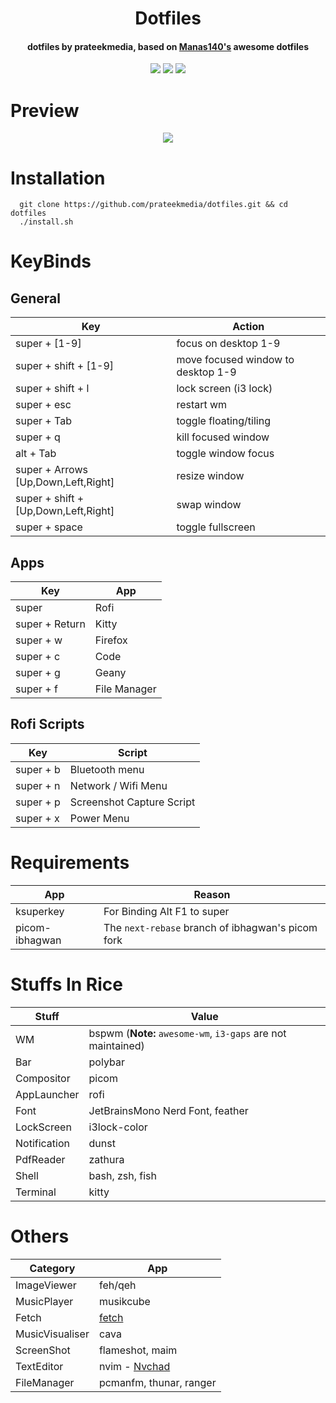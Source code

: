 <h1 align="center">Dotfiles</h1>
<h4 align="center">dotfiles by prateekmedia, based on <a href="https://github.com/Manas140/dotfiles.git">Manas140's</a> awesome dotfiles</h4>

<p align="center">
    <a href="https://github.com/prateekmedia/dotfiles/stargazers"><img src="https://img.shields.io/github/stars/prateekmedia/dotfiles?colorA=151515&colorB=6A9FB5&style=for-the-badge&logo=starship"></a>
    <a href="https://github.com/prateekmedia/dotfiles/issues"><img src="https://img.shields.io/github/issues/prateekmedia/dotfiles?colorA=151515&colorB=F4BF75&style=for-the-badge&logo=bugatti"></a>
    <a href="https://github.com/prateekmedia/dotfiles/network/members"><img src="https://img.shields.io/github/forks/prateekmedia/dotfiles?colorA=151515&colorB=788C4C&style=for-the-badge&logo=github"></a>
</p>

# Preview
<p align="center">
  <img src="https://user-images.githubusercontent.com/41370460/150593099-4b9e53c1-527a-40f2-9054-03cf037d0769.gif"> 
</p>

# Installation
```
  git clone https://github.com/prateekmedia/dotfiles.git && cd dotfiles
  ./install.sh 
```

# KeyBinds
## General
| Key | Action |
| --- | -------- |
| super + [1-9] | focus on desktop 1-9 |
| super + shift + [1-9] | move focused window to desktop 1-9 |
| super + shift + l | lock screen (i3 lock) |
| super + esc | restart wm | 
| super + Tab | toggle floating/tiling |
| super + q | kill focused window |
| alt + Tab | toggle window focus |
| super + Arrows [Up,Down,Left,Right] | resize window |
| super + shift + [Up,Down,Left,Right] | swap window |
| super + space | toggle fullscreen |

## Apps
| Key | App |
| --- | -------- |
| super | Rofi |
| super + Return | Kitty |
| super + w | Firefox |
| super + c | Code |
| super + g | Geany |
| super + f | File Manager |

## Rofi Scripts
| Key | Script |
| --- | ------ |
| super + b | Bluetooth menu |
| super + n | Network / Wifi Menu |
| super + p | Screenshot Capture Script |
| super + x | Power Menu |

# Requirements
| App | Reason |
| --- | ------ |
| ksuperkey | For Binding Alt F1 to super |
| picom-ibhagwan | The `next-rebase` branch of ibhagwan's picom fork |

# Stuffs In Rice
| Stuff | Value |
| ---- | ----- |
| WM | bspwm (**Note:** `awesome-wm`, `i3-gaps` are not maintained) |
| Bar | polybar |
| Compositor | picom |
| AppLauncher | rofi |
| Font | JetBrainsMono Nerd Font, feather |
| LockScreen | i3lock-color |
| Notification | dunst |
| PdfReader | zathura |
| Shell | bash, zsh, fish |
| Terminal | kitty |

# Others
| Category | App |
| -------- | --- |
| ImageViewer | feh/qeh |
| MusicPlayer | musikcube |
| Fetch | <a href="https://github.com/Manas140/fetch">fetch</a> |
| MusicVisualiser | cava |
| ScreenShot | flameshot, maim |
| TextEditor | nvim - <a href="https://github.com/Nvchad">Nvchad</a> |
| FileManager | pcmanfm, thunar, ranger |
